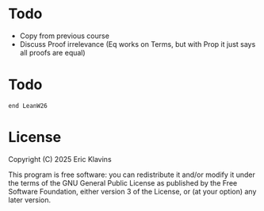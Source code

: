 
Todo
===
- Copy from previous course
- Discuss Proof irrelevance (Eq works on Terms, but with Prop it just says all proofs are equal)


Todo
===

```lean
end LeanW26
```

License
===

Copyright (C) 2025  Eric Klavins

This program is free software: you can redistribute it and/or modify
it under the terms of the GNU General Public License as published by
the Free Software Foundation, either version 3 of the License, or
(at your option) any later version.   

